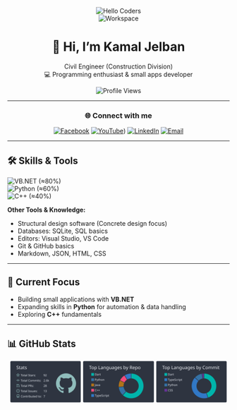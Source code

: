 <div align="center">

<img src="https://github.com/SP-XD/SP-XD/blob/main/images/hellocoders_rounded.gif?raw=true" alt="Hello Coders" width="60%"/> <br>
<img src="https://github.com/SP-XD/SP-XD/blob/main/images/dev-working_rounded.gif?raw=true" alt="Workspace" width="40%"/><br> 

# 👋 Hi, I’m Kamal Jelban

Civil Engineer (Construction Division)  
💻 Programming enthusiast & small apps developer  

![Profile Views](https://komarev.com/ghpvc/?username=kjelban&style=flat&color=orange&label=PROFILE+VIEWS)

---

### 🌐 Connect with me  

[![Facebook](https://img.shields.io/badge/Facebook-%231877F2.svg?&style=for-the-badge&logo=facebook&logoColor=white)](https://www.facebook.com/Poisonous.Cuspid)
[![YouTube](https://img.shields.io/badge/YouTube-%23FF0000.svg?&style=for-the-badge&logo=youtube&logoColor=white)](https://www.youtube.com/feed/you)) 
[![LinkedIn](https://img.shields.io/badge/LinkedIn-%230077B5.svg?&style=for-the-badge&logo=linkedin&logoColor=white)](https://www.linkedin.com/in/kamal-jelban-6815b416/) 
[![Email](https://img.shields.io/badge/Email-D14836?style=for-the-badge&logo=gmail&logoColor=white)](mailto:kjelban@gmail.com)

</div>

---

## 🛠 Skills & Tools

![VB.NET](https://img.shields.io/badge/VB.NET-5C2D91?style=flat&logo=.net&logoColor=white) (≈80%)  
![Python](https://img.shields.io/badge/Python-FFD43B?style=flat&logo=python&logoColor=darkgreen) (≈60%)  
![C++](https://img.shields.io/badge/C%2B%2B-00599C?style=flat&logo=c%2B%2B&logoColor=white) (≈40%)  

**Other Tools & Knowledge:**  
- Structural design software (Concrete design focus)  
- Databases: SQLite, SQL basics  
- Editors: Visual Studio, VS Code  
- Git & GitHub basics  
- Markdown, JSON, HTML, CSS  

---

## 🚧 Current Focus
- Building small applications with **VB.NET**  
- Expanding skills in **Python** for automation & data handling  
- Exploring **C++** fundamentals  

---

## 📊 GitHub Stats

<div align="center">
<img src="https://raw.githubusercontent.com/SP-XD/profile-summary-cards/master/profile-summary-card-output/nord_dark/3-stats.svg" width="32%">
<img src="https://raw.githubusercontent.com/SP-XD/profile-summary-cards/master/profile-summary-card-output/nord_dark/1-repos-per-language.svg" width="32%">
<img src="https://raw.githubusercontent.com/SP-XD/profile-summary-cards/master/profile-summary-card-output/nord_dark/2-most-commit-language.svg" width="32%">
</div>
